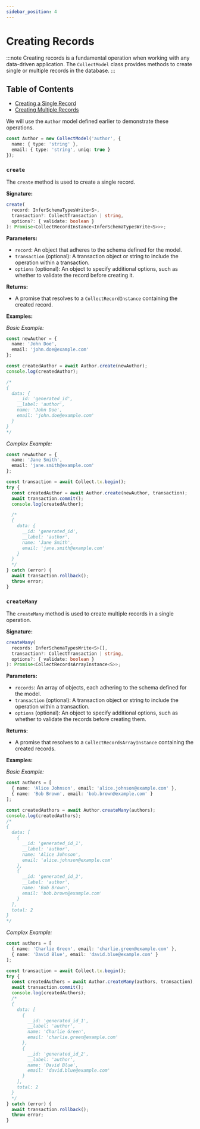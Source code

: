 ```yaml
---
sidebar_position: 4
---
```


# Creating Records
:::note
Creating records is a fundamental operation when working with any data-driven application. The `CollectModel` class provides methods to create single or multiple records in the database. 
:::

## Table of Contents

- [Creating a Single Record](#create)
- [Creating Multiple Records](#createmany)

We will use the `Author` model defined earlier to demonstrate these operations.
```typescript
const Author = new CollectModel('author', {
  name: { type: 'string' },
  email: { type: 'string', uniq: true }
});
```

### `create`

The `create` method is used to create a single record.


**Signature:**
```typescript
create(
  record: InferSchemaTypesWrite<S>,
  transaction?: CollectTransaction | string,
  options?: { validate: boolean }
): Promise<CollectRecordInstance<InferSchemaTypesWrite<S>>>;
```

**Parameters:**

- `record`: An object that adheres to the schema defined for the model.
- `transaction` (optional): A transaction object or string to include the operation within a transaction.
- `options` (optional): An object to specify additional options, such as whether to validate the record before creating it.

**Returns:**

- A promise that resolves to a `CollectRecordInstance` containing the created record.

**Examples:**

*Basic Example:*
```typescript
const newAuthor = {
  name: 'John Doe',
  email: 'john.doe@example.com'
};

const createdAuthor = await Author.create(newAuthor);
console.log(createdAuthor);

/*
{
  data: {
    __id: 'generated_id',
    __label: 'author',
    name: 'John Doe',
    email: 'john.doe@example.com'
  }
}
*/
```

*Complex Example:*
```typescript
const newAuthor = {
  name: 'Jane Smith',
  email: 'jane.smith@example.com'
};

const transaction = await Collect.tx.begin();
try {
  const createdAuthor = await Author.create(newAuthor, transaction);
  await transaction.commit();
  console.log(createdAuthor);

  /*
  {
    data: {
      __id: 'generated_id',
      __label: 'author',
      name: 'Jane Smith',
      email: 'jane.smith@example.com'
    }
  }
  */
} catch (error) {
  await transaction.rollback();
  throw error;
}

```

### `createMany`

The `createMany` method is used to create multiple records in a single operation.

**Signature:**
```typescript
createMany(
  records: InferSchemaTypesWrite<S>[],
  transaction?: CollectTransaction | string,
  options?: { validate: boolean }
): Promise<CollectRecordsArrayInstance<S>>;
```

**Parameters:**

- `records`: An array of objects, each adhering to the schema defined for the model.
- `transaction` (optional): A transaction object or string to include the operation within a transaction.
- `options` (optional): An object to specify additional options, such as whether to validate the records before creating them.

**Returns:**

- A promise that resolves to a `CollectRecordsArrayInstance` containing the created records.

**Examples:**

*Basic Example:*
```typescript
const authors = [
  { name: 'Alice Johnson', email: 'alice.johnson@example.com' },
  { name: 'Bob Brown', email: 'bob.brown@example.com' }
];

const createdAuthors = await Author.createMany(authors);
console.log(createdAuthors);
/*
{
  data: [
    {
      __id: 'generated_id_1',
      __label: 'author',
      name: 'Alice Johnson',
      email: 'alice.johnson@example.com'
    },
    {
      __id: 'generated_id_2',
      __label: 'author',
      name: 'Bob Brown',
      email: 'bob.brown@example.com'
    }
  ],
  total: 2
}
*/
```

*Complex Example:*
```typescript
const authors = [
  { name: 'Charlie Green', email: 'charlie.green@example.com' },
  { name: 'David Blue', email: 'david.blue@example.com' }
];

const transaction = await Collect.tx.begin();
try {
  const createdAuthors = await Author.createMany(authors, transaction);
  await transaction.commit();
  console.log(createdAuthors);
  /*
  {
    data: [
      {
        __id: 'generated_id_1',
        __label: 'author',
        name: 'Charlie Green',
        email: 'charlie.green@example.com'
      },
      {
        __id: 'generated_id_2',
        __label: 'author',
        name: 'David Blue',
        email: 'david.blue@example.com'
      }
    ],
    total: 2
  }
  */
} catch (error) {
  await transaction.rollback();
  throw error;
}

```

